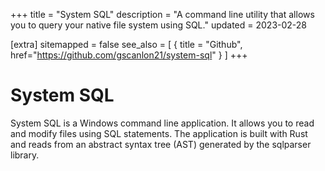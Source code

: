 +++
title = "System SQL"
description = "A command line utility that allows you to query your native file system using SQL."
updated = 2023-02-28

[extra]
sitemapped = false
see_also = [
  { title = "Github", href="https://github.com/gscanlon21/system-sql" }
]
+++

# System SQL

System SQL is a Windows command line application. It allows you to read and modify files using SQL statements. The application is built with Rust and reads from an abstract syntax tree (AST) generated by the sqlparser library.